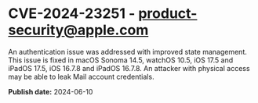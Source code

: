 # CVE-2024-23251 - product-security@apple.com

An authentication issue was addressed with improved state management. This issue is fixed in macOS Sonoma 14.5, watchOS 10.5, iOS 17.5 and iPadOS 17.5, iOS 16.7.8 and iPadOS 16.7.8. An attacker with physical access may be able to leak Mail account credentials.

**Publish date:** 2024-06-10
